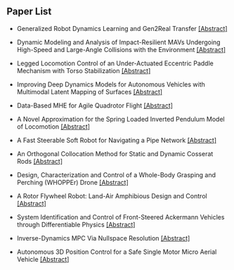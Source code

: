 ## Paper List

- Generalized Robot Dynamics Learning and Gen2Real Transfer
[[Abstract]](https://events.infovaya.com/presentation?id=106565)

- Dynamic Modeling and Analysis of Impact-Resilient MAVs Undergoing High-Speed and Large-Angle Collisions with the Environment
[[Abstract]](https://events.infovaya.com/presentation?id=106568)

- Legged Locomotion Control of an Under-Actuated Eccentric Paddle Mechanism with Torso Stabilization
[[Abstract]](https://events.infovaya.com/presentation?id=106571)

- Improving Deep Dynamics Models for Autonomous Vehicles with Multimodal Latent Mapping of Surfaces
[[Abstract]](https://events.infovaya.com/presentation?id=106574)

- Data-Based MHE for Agile Quadrotor Flight
[[Abstract]](https://events.infovaya.com/presentation?id=106577)

- A Novel Approximation for the Spring Loaded Inverted Pendulum Model of Locomotion
[[Abstract]](https://events.infovaya.com/presentation?id=106580)

- A Fast Steerable Soft Robot for Navigating a Pipe Network
[[Abstract]](https://events.infovaya.com/presentation?id=106583)

- An Orthogonal Collocation Method for Static and Dynamic Cosserat Rods
[[Abstract]](https://events.infovaya.com/presentation?id=106586)

- Design, Characterization and Control of a Whole-Body Grasping and Perching (WHOPPEr) Drone
[[Abstract]](https://events.infovaya.com/presentation?id=106589)

- A Rotor Flywheel Robot: Land-Air Amphibious Design and Control
[[Abstract]](https://events.infovaya.com/presentation?id=106592)

- System Identification and Control of Front-Steered Ackermann Vehicles through Differentiable Physics
[[Abstract]](https://events.infovaya.com/presentation?id=106595)

- Inverse-Dynamics MPC Via Nullspace Resolution
[[Abstract]](https://events.infovaya.com/presentation?id=106598)

- Autonomous 3D Position Control for a Safe Single Motor Micro Aerial Vehicle
[[Abstract]](https://events.infovaya.com/presentation?id=106601)

